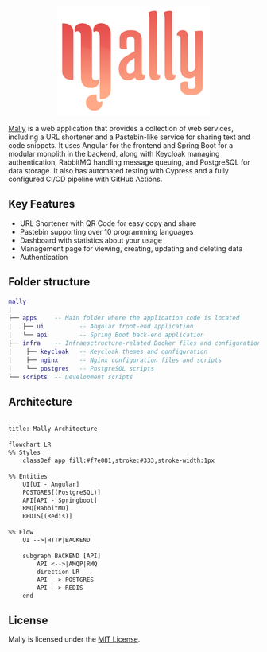 <!--suppress HtmlDeprecatedAttribute -->
<p align="center">
  <a href="">
    <img src="apps/ui/src/assets/logo-full.svg" height="220">
  </a>
</p>

[Mally](https://mally.neumanf.com)  is a web application that provides a collection of web services, including a URL shortener and a Pastebin-like service for sharing text and code snippets. It uses Angular for the frontend and Spring Boot for a modular monolith in the backend, along with Keycloak managing authentication, RabbitMQ handling message queuing, and PostgreSQL for data storage. It also has automated testing with Cypress and a fully configured CI/CD pipeline with GitHub Actions.

## Key Features

-  URL Shortener with QR Code for easy copy and share
-  Pastebin supporting over 10 programming languages
-  Dashboard with statistics about your usage
-  Management page for viewing, creating, updating and deleting data
-  Authentication

## Folder structure

```lua
mally
|
├── apps     -- Main folder where the application code is located
|   ├── ui          -- Angular front-end application
|   └── api         -- Spring Boot back-end application
├── infra    -- Infraesctructure-related Docker files and configuration 
|    ├── keycloak   -- Keycloak themes and configuration
|    ├── nginx      -- Nginx configuration files and scripts
|    └── postgres   -- PostgreSQL scripts
└── scripts  -- Development scripts
```

## Architecture

```mermaid
---
title: Mally Architecture
---
flowchart LR
%% Styles
    classDef app fill:#f7e081,stroke:#333,stroke-width:1px

%% Entities
    UI[UI - Angular]
    POSTGRES[(PostgreSQL)]
    API[API - Springboot]
    RMQ[RabbitMQ]
    REDIS[(Redis)]

%% Flow
    UI -->|HTTP|BACKEND

    subgraph BACKEND [API]
        API <-->|AMQP|RMQ
        direction LR
        API --> POSTGRES
        API --> REDIS
    end

```

## License

Mally is licensed under the [MIT License](LICENSE).

